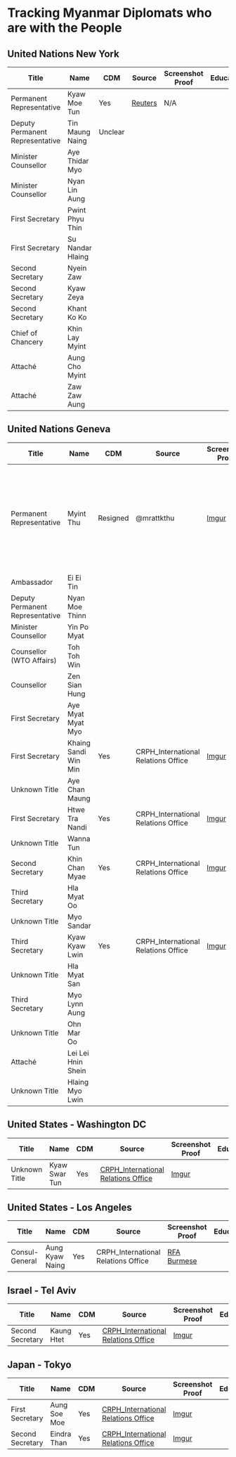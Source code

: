 # Tracking Myanmar Diplomats who are with the People

## United Nations New York
| Title  | Name  | CDM | Source | Screenshot Proof | Education
|--|--|--|--|--|--|
|Permanent Representative| Kyaw Moe Tun | Yes | [Reuters](https://www.reuters.com/article/us-myanmar-politics-un/myanmars-u-n-ambassador-appeals-for-action-to-stop-coup-idUSKBN2AQ2FX) | N/A
|Deputy Permanent Representative| Tin Maung Naing | Unclear |  |  | 
| Minister Counsellor | Aye Thidar Myo |  |  |  | 
| Minister Counsellor | Nyan Lin Aung |  |  |  | 
| First Secretary | Pwint Phyu Thin |  |  |  | 
| First Secretary | Su Nandar Hlaing |  |  |  | 
| Second Secretary | Nyein Zaw |  |  |  |
| Second Secretary | Kyaw Zeya |  |  |  |
| Second Secretary | Khant Ko Ko |  |  |  | 
| Chief of Chancery | Khin Lay Myint |  | |  
| Attaché| Aung Cho Myint |  | |  
| Attaché| Zaw Zaw Aung |  | |  


## United Nations Geneva
| Title  | Name  | CDM | Source | Screenshot Proof | Education
|--|--|--|--|--|--|
|Permanent Representative| Myint Thu | Resigned | @mrattkthu | [Imgur](https://imgur.com/a/eMnqv41) | Bachelor Degree of Agriculture - Yezin 1985. Master in Public Administration - Lee Kuan Yew School of Public Policy (LKYSPP) 2009
| Ambassador | Ei Ei Tin |  |  |  | 
| Deputy Permanent Representative | Nyan Moe Thinn |  |  |  | 
| Minister Counsellor | Yin Po Myat |  |  |  | 
| Counsellor (WTO Affairs) | Toh Toh Win |  |  |  | 
| Counsellor | Zen Sian Hung |  |  |  | 
| First Secretary | Aye Myat Myat Myo |  |  |  | 
| First Secretary | Khaing Sandi Win Min | Yes | CRPH_International Relations Office | [Imgur](https://imgur.com/a/MRvF96Y)
| Unknown Title | Aye Chan Maung |  |  |  |
| First Secretary | Htwe Tra Nandi | Yes  | CRPH_International Relations Office | [Imgur](https://imgur.com/a/vK1Ofvc)
| Unknown Title | Wanna Tun |  |  |  |
| Second Secretary | Khin Chan Myae | Yes | CRPH_International Relations Office | [Imgur](https://imgur.com/a/MRvF96Y)
| Third Secretary | Hla Myat Oo |  | | 
| Unknown Title | Myo Sandar |  |  |  | 
| Third Secretary | Kyaw Kyaw Lwin | Yes | CRPH_International Relations Office | [Imgur](https://imgur.com/a/FKIA4YR)
| Unknown Title | Hla Myat San |  |  |  |
| Third Secretary | Myo Lynn Aung |  | | 
| Unknown Title | Ohn Mar Oo |  |  |  | 
| Attaché| Lei Lei Hnin Shein |  | |  
| Unknown Title | Hlaing Myo Lwin |  | | 

## United States - Washington DC
| Title  | Name  | CDM | Source | Screenshot Proof | Education
|--|--|--|--|--|--|
| Unknown Title | Kyaw Swar Tun | Yes | [CRPH_International Relations Office](https://www.facebook.com/story.php?story_fbid=109977467814769&id=101438218668694) | [Imgur](https://imgur.com/a/iPteVTN) | 

## United States - Los Angeles
| Title  | Name  | CDM | Source | Screenshot Proof | Education
|--|--|--|--|--|--|
| Consul-General | Aung Kyaw Naing | Yes | CRPH_International Relations Office | [RFA Burmese](https://fb.watch/42PE6YrxOS/) | 


## Israel - Tel Aviv
| Title  | Name  | CDM | Source | Screenshot Proof | Education
|--|--|--|--|--|--|
| Second Secretary | Kaung Htet | Yes | [CRPH_International Relations Office](https://www.facebook.com/crph.ir.office/posts/111094867703029) | [Imgur](https://imgur.com/a/C5vPN4v) | 


## Japan - Tokyo
| Title  | Name  | CDM | Source | Screenshot Proof | Education
|--|--|--|--|--|--|
| First Secretary | Aung Soe Moe | Yes | [CRPH_International Relations Office](https://facebook.com/story.php?story_fbid=111582130987636&id=101438218668694) | [Imgur](https://imgur.com/a/Pi7PvWY) | 
| Second Secretary | Eindra Than | Yes | [CRPH_International Relations Office](https://facebook.com/story.php?story_fbid=111574067655109&id=101438218668694) | [Imgur](https://imgur.com/a/mSVRtrT) | 

